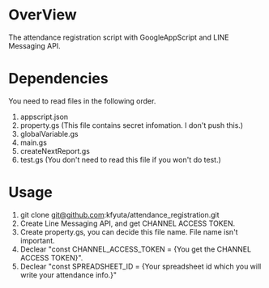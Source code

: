 # OverView
The attendance registration script with GoogleAppScript and LINE Messaging API.

# Dependencies
You need to read files in the following order.
1. appscript.json  
2. property.gs (This file contains secret infomation. I don't push this.)  
3. globalVariable.gs  
4. main.gs  
5. createNextReport.gs  
6. test.gs (You don't need to read this file if you won't do test.)   

# Usage
1. git clone git@github.com:kfyuta/attendance_registration.git
2. Create Line Messaging API, and get CHANNEL ACCESS TOKEN.
3. Create property.gs, you can decide this file name. File name isn't important.
4. Declear "const CHANNEL_ACCESS_TOKEN = {You get the CHANNEL ACCESS TOKEN}".
5. Declear "const SPREADSHEET_ID = {Your spreadsheet id which you will write your attendance info.}"
